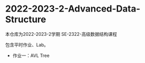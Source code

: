 # 2022-2023-2-Advanced-Data-Structure
本仓库为2022-2023-2学期 SE-2322-高级数据结构课程

包含平时作业、Lab。
- 作业一：AVL Tree


